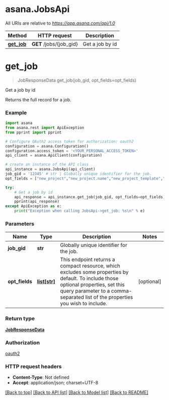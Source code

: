 # asana.JobsApi

All URIs are relative to *https://app.asana.com/api/1.0*

Method | HTTP request | Description
------------- | ------------- | -------------
[**get_job**](JobsApi.md#get_job) | **GET** /jobs/{job_gid} | Get a job by id

# **get_job**
> JobResponseData get_job(job_gid, opt_fields=opt_fields)

Get a job by id

Returns the full record for a job.

### Example
```python
import asana
from asana.rest import ApiException
from pprint import pprint

# Configure OAuth2 access token for authorization: oauth2
configuration = asana.Configuration()
configuration.access_token = '<YOUR_PERSONAL_ACCESS_TOKEN>'
api_client = asana.ApiClient(configuration)

# create an instance of the API class
api_instance = asana.JobsApi(api_client)
job_gid = '12345' # str | Globally unique identifier for the job.
opt_fields = ["new_project","new_project.name","new_project_template","new_project_template.name","new_task","new_task.created_by","new_task.name","new_task.resource_subtype","resource_subtype","status"] # list[str] | This endpoint returns a compact resource, which excludes some properties by default. To include those optional properties, set this query parameter to a comma-separated list of the properties you wish to include. (optional)

try:
    # Get a job by id
    api_response = api_instance.get_job(job_gid, opt_fields=opt_fields)
    pprint(api_response)
except ApiException as e:
    print("Exception when calling JobsApi->get_job: %s\n" % e)
```

### Parameters

Name | Type | Description  | Notes
------------- | ------------- | ------------- | -------------
 **job_gid** | **str**| Globally unique identifier for the job. | 
 **opt_fields** | [**list[str]**](str.md)| This endpoint returns a compact resource, which excludes some properties by default. To include those optional properties, set this query parameter to a comma-separated list of the properties you wish to include. | [optional] 

### Return type

[**JobResponseData**](JobResponseData.md)

### Authorization

[oauth2](../README.md#oauth2)

### HTTP request headers

 - **Content-Type**: Not defined
 - **Accept**: application/json; charset=UTF-8

[[Back to top]](#) [[Back to API list]](../README.md#documentation-for-api-endpoints) [[Back to Model list]](../README.md#documentation-for-models) [[Back to README]](../README.md)

